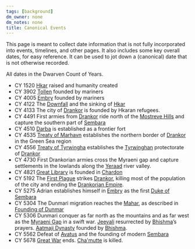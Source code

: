 ```yaml
---
tags: [background]
dm_owner: none
dm_notes: none
title: Canonical Events
---
```


This page is meant to collect date information that is not fully incorporated into events, timelines, and other pages. It also includes some key overall dates, for easy reference. It can be used to jot down a (canonical) date that is not otherwise recorded. 

All dates in the Dwarven Count of Years.

* CY 1520 [Hkar](<../history/pre-downfall/hkar.md>) raised and humanity created 
* CY 3902 [Tollen](<../gazetteer/greater-sembara/tollen/tollen.md>) founded by mariners
* CY 4005 [Embry](<../gazetteer/greater-sembara/sembara/heartlands/embry.md>) founded by mariners 
* CY 4122 The [Downfall](<../events/ancient/the-downfall.md>) and the sinking of [Hkar](<../history/pre-downfall/hkar.md>)
* CY 4133 The city of [Drankor](<../history/drankorian-era/drankor.md>) is founded by Hkaran refugees.
* CY 4491 First armies from [Drankor](<../history/drankorian-era/drankorian-empire.md>) ride north of the [Mostreve Hills](<../gazetteer/greater-sembara/mostreve-hills.md>) and capture the southern part of [Sembara](<../gazetteer/greater-sembara/sembara/sembara.md>) 
* CY 4510 [Darba](<../gazetteer/greater-dunmar/realms/dunmar/coastal-dunmar/darba/darba.md>) is established as a frontier fort
* CY 4535 [Treaty of Marhavn](<../events/400s/402/treaty-of-marhavn.md>) establishes the northern border of [Drankor](<../history/drankorian-era/drankorian-empire.md>) in the Green Sea region
* CY 4556 [Treaty of Tyrwingha](<../events/400s/423/treaty-of-tyrwingha.md>) establishes the [Tyrwinghan](<../gazetteer/greater-sembara/tyrwingha/tyrwingha.md>) protectorate of [Drankor](<../history/drankorian-era/drankorian-empire.md>)
* CY 4730 First Drankorian armies cross the Myraeni gap and capture settlements in the lowlands along the [Yeraad](<../gazetteer/greater-chardon/yeraad.md>) river valley. 
* CY 4821 [Great Library](<../gazetteer/greater-chardon/chardonian-empire/chardon/great-library.md>) is founded in [Chardon](<../gazetteer/greater-chardon/chardonian-empire/chardon/chardon.md>)
* CY 5192 The [First Plague](<../events/1000s/1059/first-plague.md>) strikes [Drankor](<../history/drankorian-era/drankor.md>), killing most of the population of the city and ending the [Drankorian Empire](<../history/drankorian-era/drankorian-empire.md>).
* CY 5275 Adrian establishes himself in [Embry](<../gazetteer/greater-sembara/sembara/heartlands/embry.md>) as the first [Duke of Sembara](<../gazetteer/greater-sembara/sembara/heartlands/duchy-of-sembara.md>)
* CY 5304 The Dunmari migration reaches the [Mahar](<../gazetteer/major-rivers/istaros-watershed/istaros.md>), as described in [Founding of Dunmar](<../primary-sources/founding-of-dunmar.md>)
* CY 5306 Dunmari conquer as far north as the mountains and as far west as the [Myraeni Gap](<../gazetteer/greater-dunmar/myraeni-gap.md>) in a swift war. [Jeevali](<../gods-and-religions/gods/incorporeal-gods/dunmari-pantheon/jeevali.md>) resurrected by [Bhishma](<../gods-and-religions/gods/incorporeal-gods/dunmari-pantheon/bhishma.md>)’s prayers. [Aatmaji Dynasty](<../groups/dunmari-dynasties/aatmaji-dynasty.md>) founded by [Bhishma](<../gods-and-religions/gods/incorporeal-gods/dunmari-pantheon/bhishma.md>).
* CY 5562 Defeat of [Avatus](<../people/historical-figures/avatus.md>) and the founding of modern [Sembara](<../gazetteer/greater-sembara/sembara/sembara.md>)
* CY 5678 [Great War](<../events/1500s/great-war.md>) ends. [Cha'mutte](<../people/extraplanar-powers/cha-mutte.md>) is killed.